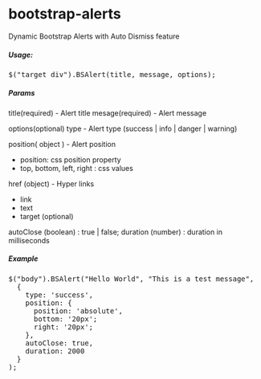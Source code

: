 # bootstrap-alerts
Dynamic Bootstrap Alerts with Auto Dismiss feature

<h5> Usage: </h5>
<pre>
$("target_div").BSAlert(title, message, options);
</pre>

<h5> Params </h5>
title(required) - Alert title 
mesage(required) - Alert message

options(optional)
type - Alert type (success | info | danger | warning)

position( object ) - Alert position 
  - position: css position property
  - top, bottom, left, right : css values 

href (object) - Hyper links 
  - link
  - text
  - target (optional)
  
autoClose (boolean) : true | false;
duration (number) : duration in milliseconds 

<h5> Example </h5>
<pre>
$("body").BSAlert("Hello World", "This is a test message", 
  {
    type: 'success',
    position: {
      position: 'absolute',
      bottom: '20px';
      right: '20px';
    },
    autoClose: true,
    duration: 2000
  }
);
</pre>
